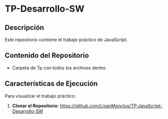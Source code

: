 # TP-Desarrollo-SW
## Descripción
Este repositorio contiene el trabajo práctico de JavaScript.

## Contenido del Repositorio
- Carpeta de Tp con todos los archivos dentro

## Características de Ejecución
Para visualizar el trabajo práctico:

1. **Clonar el Repositorio**:
   https://github.com/LisanMonclus/TP-JavaScript-Desarrollo-SW
